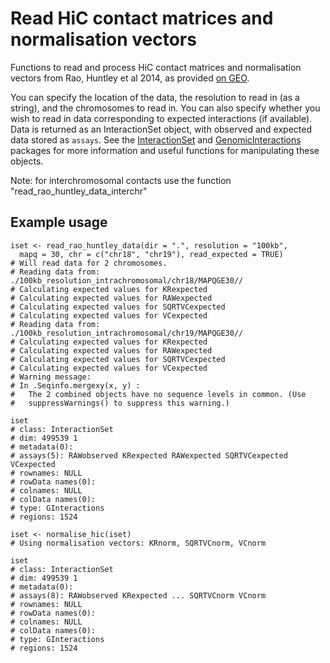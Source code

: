 # Read HiC contact matrices and normalisation vectors

Functions to read and process HiC contact matrices and normalisation vectors 
from Rao, Huntley et al 2014, as provided [on GEO](http://www.ncbi.nlm.nih.gov/geo/query/acc.cgi?acc=GSE63525). 

You can specify the location of the data, the resolution to read in (as a string), 
and the chromosomes to read in. You can also specify whether you wish to read in data corresponding 
to expected interactions (if available). Data is returned as an InteractionSet object, with 
observed and expected data stored as `assays`. See the
[InteractionSet](http://www.bioconductor.org/packages/release/bioc/html/InteractionSet.html) 
and [GenomicInteractions](http://www.bioconductor.org/packages/release/bioc/html/GenomicInteractions.html) 
packages for more information and useful functions for manipulating these objects.

Note: for interchromosomal contacts use the function "read_rao_huntley_data_interchr"

## Example usage

```
iset <- read_rao_huntley_data(dir = ".", resolution = "100kb",
  mapq = 30, chr = c("chr18", "chr19"), read_expected = TRUE)
# Will read data for 2 chromosomes.
# Reading data from: ./100kb_resolution_intrachromosomal/chr18/MAPQGE30//
# Calculating expected values for KRexpected
# Calculating expected values for RAWexpected
# Calculating expected values for SQRTVCexpected
# Calculating expected values for VCexpected
# Reading data from: ./100kb_resolution_intrachromosomal/chr19/MAPQGE30//
# Calculating expected values for KRexpected
# Calculating expected values for RAWexpected
# Calculating expected values for SQRTVCexpected
# Calculating expected values for VCexpected
# Warning message:
# In .Seqinfo.mergexy(x, y) :
#   The 2 combined objects have no sequence levels in common. (Use
#   suppressWarnings() to suppress this warning.)

iset
# class: InteractionSet 
# dim: 499539 1 
# metadata(0):
# assays(5): RAWobserved KRexpected RAWexpected SQRTVCexpected VCexpected
# rownames: NULL
# rowData names(0):
# colnames: NULL
# colData names(0):
# type: GInteractions
# regions: 1524

iset <- normalise_hic(iset)
# Using normalisation vectors: KRnorm, SQRTVCnorm, VCnorm

iset
# class: InteractionSet 
# dim: 499539 1 
# metadata(0):
# assays(8): RAWobserved KRexpected ... SQRTVCnorm VCnorm
# rownames: NULL
# rowData names(0):
# colnames: NULL
# colData names(0):
# type: GInteractions
# regions: 1524
```
